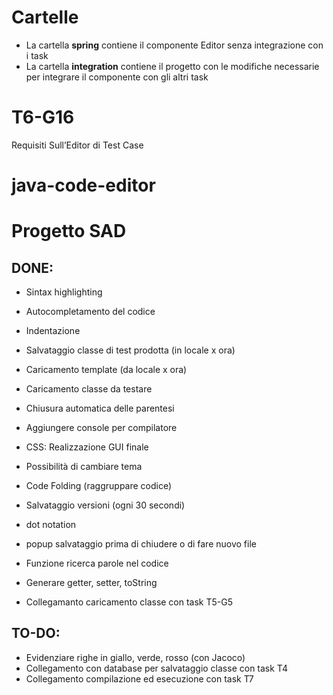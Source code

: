 # Cartelle
- La cartella __spring__ contiene il componente Editor senza integrazione con i task
- La cartella __integration__ contiene il progetto con le modifiche necessarie per integrare il componente con gli altri task



# T6-G16
Requisiti Sull’Editor di Test Case

# java-code-editor
# Progetto SAD

## DONE:
  - Sintax highlighting
  - Autocompletamento del codice
  - Indentazione
  - Salvataggio classe di test prodotta (in locale x ora)
  - Caricamento template (da locale x ora)
  - Caricamento classe da testare
  - Chiusura automatica delle parentesi
  - Aggiungere console per compilatore 
  - CSS: Realizzazione GUI finale
  - Possibilità di cambiare tema
  - Code Folding (raggruppare codice) 
  - Salvataggio versioni (ogni 30 secondi)
  - dot notation
  - popup salvataggio prima di chiudere o di fare nuovo file
  - Funzione ricerca parole nel codice
  - Generare getter, setter, toString


  - Collegamanto caricamento classe con task T5-G5
 
## TO-DO:
  - Evidenziare righe in giallo, verde, rosso (con Jacoco)
  - Collegamento con database per salvataggio classe con task T4
  - Collegamento compilazione ed esecuzione con task T7
